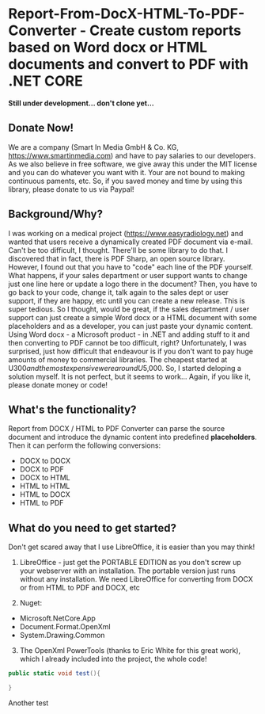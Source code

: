 # Report-From-DocX-HTML-To-PDF-Converter - Create custom reports based on Word docx or HTML documents and convert to PDF with .NET CORE

**Still under development... don't clone yet...**

## Donate Now!
We are a company (Smart In Media GmbH & Co. KG, https://www.smartinmedia.com) and have to pay salaries to our developers. As we also believe in free software, we give away this under the MIT license and you can do whatever you want with it. Your are not bound to making continuous paments, etc. So, if you saved money and time by using this library, please donate to us via Paypal!

## Background/Why?
I was working on a medical project (https://www.easyradiology.net) and wanted that users receive a dynamically created PDF document via e-mail. Can't be too difficult, I thought. There'll be some library to do that. I discovered that in fact, there is PDF Sharp, an open source library. However, I found out that you have to "code" each line of the PDF yourself. What happens, if your sales department or user support wants to change just one line here or update a logo there in the document? Then, you have to go back to your code, change it, talk again to the sales dept or user support, if they are happy, etc until you can create a new release. This is super tedious. So I thought, would be great, if the sales department / user support can just create a simple Word docx or a HTML document with some placeholders and as a developer, you can just paste your dynamic content. 
Using Word docx - a Microsoft product - in .NET and adding stuff to it and then converting to PDF cannot be too difficult, right? Unfortunately, I was surprised, just how difficult that endeavour is if you don't want to pay huge amounts of money to commercial libraries. The cheapest started at U$300 and the most expensive were around U$5,000. So, I started deloping a solution myself. It is not perfect, but it seems to work...
Again, if you like it, please donate money or code!

## What's the functionality?

Report from DOCX / HTML to PDF Converter can parse the source document and introduce the dynamic content into predefined __placeholders__. Then it can perform the following conversions:

* DOCX to DOCX 
* DOCX to PDF
* DOCX to HTML
* HTML to HTML
* HTML to DOCX
* HTML to PDF

## What do you need to get started?
Don't get scared away that I use LibreOffice, it is easier than you may think!
1. LibreOffice - just get the PORTABLE EDITION as you don't screw up your webserver with an installation. The portable version just runs without any installation. We need LibreOffice for converting from DOCX or from HTML to PDF and DOCX, etc

2. Nuget: 
* Microsoft.NetCore.App
* Document.Format.OpenXml
* System.Drawing.Common

3. The OpenXml PowerTools (thanks to Eric White for this great work), which I already included into the project, the whole code!


```csharp
public static void test(){

}
```
Another test
